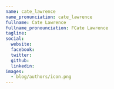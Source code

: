```yaml
---
name: cate_lawrence
name_pronunciation: cate_lawrence
fullname: Cate Lawrence
fullname_pronounciation: FCate Lawrence
tagline: 
social:
  website: 
  facebook:
  twitter: 
  github: 
  linkedin: 
images: 
  - blog/authors/icon.png
---
```


